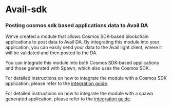 # Avail-sdk 

### Posting cosmos sdk based applications data to Avail DA

We’ve created a module that allows Cosmos SDK-based blockchain applications to post data to Avail DA. By integrating this module into your application, you can easily send your data to the Avail light client, where it will be validated and then posted to the DA.

You can integrate this module into both Cosmos SDK-based applications and those generated with Spawn, which also uses the Cosmos SDK.

For detailed instructions on how to integrate the module with a Cosmos SDK application, please refer to the [integration guide](./docs/integration.md).

For detailed instructions on how to integrate the module with a spawn generated application, please refer to the [integration guide](./docs/spawn.md).
